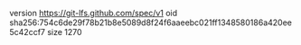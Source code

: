 version https://git-lfs.github.com/spec/v1
oid sha256:754c6de29f78b21b8e5089d8f24f6aaeebc021ff1348580186a420ee5c42ccf7
size 1270
